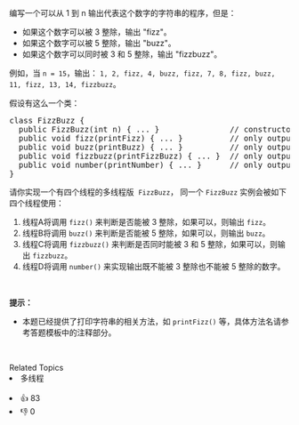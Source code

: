 <p>编写一个可以从 1 到 n 输出代表这个数字的字符串的程序，但是：</p>

<ul> 
 <li>如果这个数字可以被 3 整除，输出 "fizz"。</li> 
 <li>如果这个数字可以被 5 整除，输出&nbsp;"buzz"。</li> 
 <li>如果这个数字可以同时被 3 和 5 整除，输出 "fizzbuzz"。</li> 
</ul>

<p>例如，当&nbsp;<code>n = 15</code>，输出：&nbsp;<code>1, 2, fizz, 4, buzz, fizz, 7, 8, fizz, buzz, 11, fizz, 13, 14, fizzbuzz</code>。</p>

<p>假设有这么一个类：</p>

<pre>
class FizzBuzz {
&nbsp; public FizzBuzz(int n) { ... }&nbsp;              // constructor
  public void fizz(printFizz) { ... }          // only output "fizz"
  public void buzz(printBuzz) { ... }          // only output "buzz"
  public void fizzbuzz(printFizzBuzz) { ... }  // only output "fizzbuzz"
  public void number(printNumber) { ... }      // only output the numbers
}</pre>

<p>请你实现一个有四个线程的多线程版&nbsp;&nbsp;<code>FizzBuzz</code>，&nbsp;同一个&nbsp;<code>FizzBuzz</code>&nbsp;实例会被如下四个线程使用：</p>

<ol> 
 <li>线程A将调用&nbsp;<code>fizz()</code>&nbsp;来判断是否能被 3 整除，如果可以，则输出&nbsp;<code>fizz</code>。</li> 
 <li>线程B将调用&nbsp;<code>buzz()</code>&nbsp;来判断是否能被 5 整除，如果可以，则输出&nbsp;<code>buzz</code>。</li> 
 <li>线程C将调用&nbsp;<code>fizzbuzz()</code>&nbsp;来判断是否同时能被 3 和 5 整除，如果可以，则输出&nbsp;<code>fizzbuzz</code>。</li> 
 <li>线程D将调用&nbsp;<code>number()</code>&nbsp;来实现输出既不能被 3 整除也不能被 5 整除的数字。</li> 
</ol>

<p>&nbsp;</p>

<p><strong>提示：</strong></p>

<ul> 
 <li>本题已经提供了打印字符串的相关方法，如 <code>printFizz()</code> 等，具体方法名请参考答题模板中的注释部分。</li> 
</ul>

<p>&nbsp;</p>

<div><div>Related Topics</div><div><li>多线程</li></div></div><br><div><li>👍 83</li><li>👎 0</li></div>